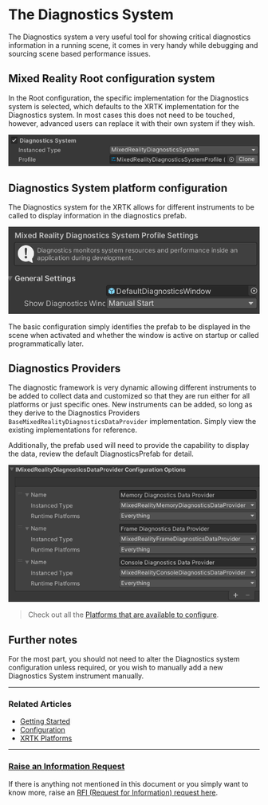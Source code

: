 # The Diagnostics System

The Diagnostics system a very useful tool for showing critical diagnostics information in a running scene, it comes in very handy while debugging and sourcing scene based performance issues.

## Mixed Reality Root configuration system

In the Root configuration, the specific implementation for the Diagnostics system is selected, which defaults to the XRTK implementation for the Diagnostics system.  In most cases this does not need to be touched, however, advanced users can replace it with their own system if they wish.

![Diagnostics System Profile](../../images/Configuration/Diagnostics/DiagnosticsSystemProfile.png)

## Diagnostics System platform configuration

The Diagnostics system for the XRTK allows for different instruments to be called to display information in the diagnostics prefab.

![Diagnostics System Settings](../../images/Configuration/Diagnostics/DiagnosticsSystemSettings.png)

The basic configuration simply identifies the prefab to be displayed in the scene when activated and whether the window is active on startup or called programmatically later.

## Diagnostics Providers

The diagnostic framework is very dynamic allowing different instruments to be added to collect data and customized so that they are run either for all platforms or just specific ones.  New instruments can be added, so long as they derive to the Diagnostics Providers `BaseMixedRealityDiagnosticsDataProvider` implementation.  Simply view the existing implementations for reference.

Additionally, the prefab used will need to provide the capability to display the data, review the default DiagnosticsPrefab for detail.

![Diagnostics Data Providers](../../images/Configuration/Diagnostics/DiagnosticsDataProviders.png)

> Check out all the [Platforms that are available to configure](../platforms/platforms.md).

## Further notes

For the most part, you should not need to alter the Diagnostics system configuration unless required, or you wish to manually add a new Diagnostics System instrument manually.

---

### Related Articles

* [Getting Started](../00-GettingStarted.md#getting-started-with-the-mixed-reality-toolkit)
* [Configuration](../02-Configuration.md)
* [XRTK Platforms](../platforms/platforms.md)

---

### [**Raise an Information Request**](https://github.com/XRTK/XRTK-Core/issues/new?assignees=&labels=question&template=request_for_information.md&title=)

If there is anything not mentioned in this document or you simply want to know more, raise an [RFI (Request for Information) request here](https://github.com/XRTK/XRTK-Core/issues/new?assignees=&labels=question&template=request_for_information.md&title=).
